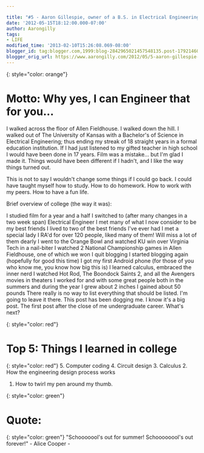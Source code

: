 ```yaml
---

title: "#5 - Aaron Gillespie, owner of a B.S. in Electrical Engineering"
date: '2012-05-15T18:12:00.000-07:00'
author: Aarongilly
tags:
- LIFE
modified_time: '2013-02-10T15:26:08.069-08:00'
blogger_id: tag:blogger.com,1999:blog-2842965021457548135.post-1792146076839077852
blogger_orig_url: https://www.aarongilly.com/2012/05/5-aaron-gillespie-owner-of-bs-in.html
---
```

{: style="color: orange"}
# Motto: Why yes, I can Engineer that for you...

I walked across the floor of Allen Fieldhouse. I walked down the hill. I walked out of The University of Kansas with a Bachelor's of Science in Electrical Engineering; thus ending my streak of 18 straight years in a formal education institution. If I had just listened to my gifted teacher in high school I would have been done in 17 years. Film was a mistake... but I'm glad I made it. Things would have been different if I hadn't, and I like the way things turned out.

This is not to say I wouldn't change some things if I could go back. I could have taught myself how to study. How to do homework. How to work with my peers. How to have a fun life.

Brief overview of college (the way it was):

I studied film for a year and a half
I switched to (after many changes in a two week span) Electrical Engineer
I met many of what I now consider to be my best friends
I lived to two of the best friends I've ever had
I met a special lady
I RA'd for over 120 people, liked many of them! Will miss a lot of them dearly
I went to the Orange Bowl and watched KU win over Virginia Tech in a nail-biter
I watched 2 National Championship games in Allen Fieldhouse, one of which we won
I quit blogging
I started blogging again (hopefully for good this time)
I got my first Android phone (for those of you who know me, you know how big this is)
I learned calculus, embraced the inner nerd
I watched Hot Rod, The Boondock Saints 2, and all the Avengers movies in theaters
I worked for and with some great people both in the summers and during the year
I grew about 2 inches
I gained about 50 pounds
There really is no way to list everything that should be listed. I'm going to leave it there. This post has been dogging me. I know it's a big post. The first post after the close of me undergraduate career. What's next?

{: style="color: red"}
# Top 5: Things I learned in college
{: style="color: red"}
5. Computer coding
4. Circuit design
3. Calculus
2. How the engineering design process works
1. How to twirl my pen around my thumb.

{: style="color: green"}
# Quote:
{: style="color: green"}
"Schooooool's out for summer! Schoooooool's out forever!"
     - Alice Cooper -